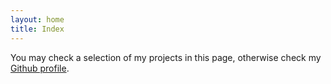 ```yaml
---
layout: home
title: Index
---
```

You may check a selection of my projects in this page, otherwise check my [Github profile](https://github.com/Bernardo-MG).